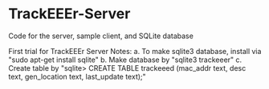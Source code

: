 # TrackEEEr-Server
Code for the server, sample client, and SQLite database

First trial for TrackEEEr Server
       Notes:
        a. To make sqlite3 database, install via "sudo apt-get install sqlite"
        b. Make database by "sqlite3 trackeeer"
        c. Create table by "sqlite> CREATE TABLE trackeeed (mac_addr text, desc text, gen_location text, last_update text);"
